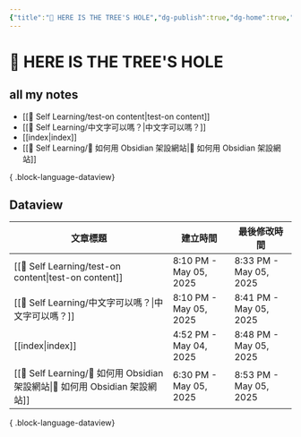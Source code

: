 ```yaml
---
{"title":"🌲 HERE IS THE TREE'S HOLE","dg-publish":true,"dg-home":true,"tags":["DigitalGarden","obsidian","self_learing","website_design","gardenEntry"],"permalink":"/index/","dgPassFrontmatter":true,"noteIcon":"","created":"2025-05-04T16:52:57.499+08:00","updated":"2025-05-05T20:48:38.930+08:00"}
---
```


# 🌲 HERE IS THE TREE'S HOLE


## all my notes

- [[💪 Self Learning/test-on content\|test-on content]]
- [[💪 Self Learning/中文字可以嗎？\|中文字可以嗎？]]
- [[index\|index]]
- [[💪 Self Learning/🔖 如何用 Obsidian 架設網站\|🔖 如何用 Obsidian 架設網站]]

{ .block-language-dataview}


## Dataview
| 文章標題                                                               | 建立時間                   | 最後修改時間                 |
| ------------------------------------------------------------------ | ---------------------- | ---------------------- |
| [[💪 Self Learning/test-on content\|test-on content]]           | 8:10 PM - May 05, 2025 | 8:33 PM - May 05, 2025 |
| [[💪 Self Learning/中文字可以嗎？\|中文字可以嗎？]]                           | 8:10 PM - May 05, 2025 | 8:41 PM - May 05, 2025 |
| [[index\|index]]                                                | 4:52 PM - May 04, 2025 | 8:48 PM - May 05, 2025 |
| [[💪 Self Learning/🔖 如何用 Obsidian 架設網站\|🔖 如何用 Obsidian 架設網站]] | 6:30 PM - May 05, 2025 | 8:53 PM - May 05, 2025 |

{ .block-language-dataview}

